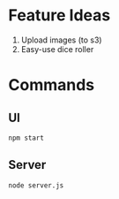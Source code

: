 # Feature Ideas
1. Upload images (to s3)
2. Easy-use dice roller

# Commands
## UI
`npm start`

## Server
`node server.js`